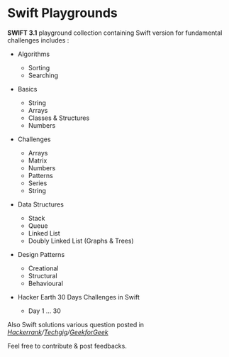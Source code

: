 # Swift Playgrounds

**SWIFT 3.1** playground collection containing Swift version for fundamental challenges includes :

* Algorithms
	- Sorting
	- Searching

* Basics
	- String
	- Arrays
	- Classes & Structures
	- Numbers

* Challenges
    - Arrays
    - Matrix
    - Numbers
    - Patterns
    - Series
    - String

* Data Structures
	- Stack
	- Queue
	- Linked List
	- Doubly Linked List (Graphs & Trees)

* Design Patterns
	- Creational
	- Structural
	- Behavioural

* Hacker Earth 30 Days Challenges in Swift
	- Day 1 … 30


Also Swift solutions various question posted in *[Hackerrank](https://www.hackerrank.com)/[Techgig](https://www.techgig.com/)/[GeekforGeek](http://www.geeksforgeeks.org/)*

Feel free to contribute & post feedbacks.
